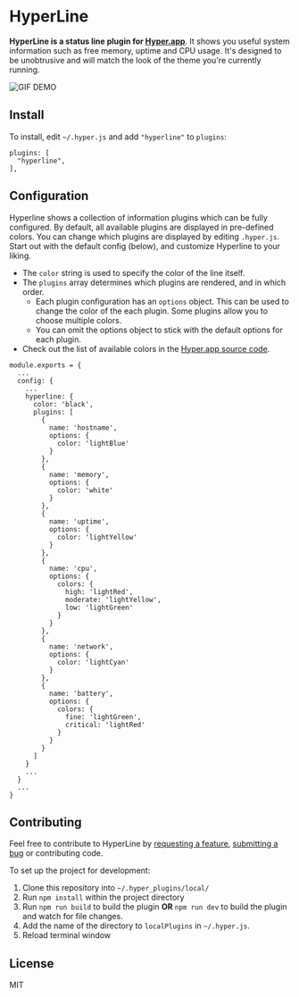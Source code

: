 HyperLine
=========

**HyperLine is a status line plugin for [Hyper.app](https://hyper.is/)**. It shows you useful system information such as free memory, uptime and CPU usage. It's designed to be unobtrusive and will match the look of the theme you're currently running.

![GIF DEMO](https://cloud.githubusercontent.com/assets/6755555/18163794/6737759e-7045-11e6-9117-41f7f343d43e.gif)

## Install

To install, edit `~/.hyper.js` and add `"hyperline"` to `plugins`:

```
plugins: [                                                                                               
  "hyperline",                                                                                           
],   
```

## Configuration

Hyperline shows a collection of information plugins which can be fully configured.
By default, all available plugins are displayed in pre-defined colors.
You can change which plugins are displayed by editing `.hyper.js`. Start
out with the default config (below), and customize Hyperline to your liking.

* The `color` string is used to specify the color of the line itself.
* The `plugins` array determines which plugins are rendered, and in which order.
  * Each plugin configuration has an `options` object. This can be used to change
  the color of the each plugin. Some plugins allow you to choose multiple colors.
  * You can omit the options object to stick with the default options for each plugin.
* Check out the list of available colors in the [Hyper.app source code](https://github.com/zeit/hyper/blob/master/lib/utils/colors.js).

```
module.exports = {
  ...
  config: {
    ...
    hyperline: {
      color: 'black',
      plugins: [
        {
          name: 'hostname',
          options: {
            color: 'lightBlue'
          }
        },
        {
          name: 'memory',
          options: {
            color: 'white'
          }
        },
        {
          name: 'uptime',
          options: {
            color: 'lightYellow'
          }
        },
        {
          name: 'cpu',
          options: {
            colors: {
              high: 'lightRed',
              moderate: 'lightYellow',
              low: 'lightGreen'
            }
          }
        },
        {
          name: 'network',
          options: {
            color: 'lightCyan'
          }
        },
        {
          name: 'battery',
          options: {
            colors: {
              fine: 'lightGreen',
              critical: 'lightRed'
            }
          }
        }
      ]
    }
    ...
  }
  ...
}
```

## Contributing

Feel free to contribute to HyperLine by [requesting a feature](https://github.com/NickTikhonov/hyperterm-hyperline/issues/new), [submitting a bug](https://github.com/NickTikhonov/hyperterm-hyperline/issues/new) or contributing code.

To set up the project for development:

1. Clone this repository into `~/.hyper_plugins/local/`
2. Run `npm install` within the project directory
3. Run `npm run build` to build the plugin **OR** `npm run dev` to build the plugin and watch for file changes.
4. Add the name of the directory to `localPlugins` in `~/.hyper.js`.
5. Reload terminal window

## License

MIT
